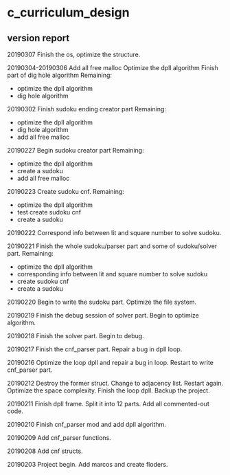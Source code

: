 # c_curriculum_design

## version report
20190307
Finish the os, optimize the structure.

20190304-20190306
Add all free malloc
Optimize the dpll algorithm
Finish part of dig hole algorithm
Remaining: 
* optimize the dpll algorithm
* dig hole algorithm

20190302
Finish sudoku ending creator part
Remaining: 
* optimize the dpll algorithm
* dig hole algorithm
* add all free malloc


20190227
Begin sudoku creator part
Remaining: 
* optimize the dpll algorithm
* create a sudoku
* add all free malloc

20190223
Create sudoku cnf.
Remaining: 
* optimize the dpll algorithm
* test create sudoku cnf
* create a sudoku


20190222
Correspond info between lit and square number to solve sudoku.

20190221
Finish the whole sudoku/parser part and some of sudoku/solver part.
Remaining: 
* optimize the dpll algorithm
* corresponding info between lit and square number to solve sudoku
* create sudoku cnf
* create a sudoku

20190220
Begin to write the sudoku part.
Optimize the file system.

20190219
Finish the debug session of solver part.
Begin to optimize algorithm.

20190218
Finish the solver part.
Begin to debug.

20190217
Finish the cnf_parser part.
Repair a bug in dpll loop.

20190216
Optimize the loop dpll and repair a bug in loop.
Restart to write cnf_parser part.

20190212
Destroy the former struct. Change to adjacency list.
Restart again.
Optimize the space complexity.
Finish the loop dpll.
Backup the project.

20190211
Finish dpll frame. Split it into 12 parts.
Add all commented-out code.

20190210
Finish cnf_parser mod and add dpll algorithm.

20190209
Add cnf_parser functions.

20190208
Add cnf structs.

20190203
Project begin.
Add marcos and create floders.